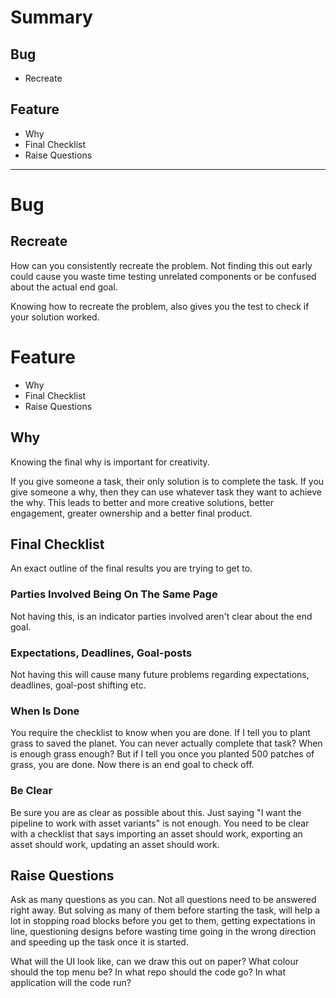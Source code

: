 # Summary

## Bug

* Recreate

## Feature

* Why
* Final Checklist
* Raise Questions

---

# Bug

## Recreate

How can you consistently recreate the problem. Not finding this out early could cause you waste time testing unrelated components or be confused about the actual end goal.

Knowing how to recreate the problem, also gives you the test to check if your solution worked.

# Feature

* Why
* Final Checklist
* Raise Questions

## Why

Knowing the final why is important for creativity.

If you give someone a task, their only solution is to complete the task. If you give someone a why, then they can use whatever task they want to achieve the why. This leads to better and more creative solutions, better engagement, greater ownership and a better final product.

## Final Checklist

An exact outline of the final results you are trying to get to.

### Parties Involved Being On The Same Page

Not having this, is an indicator parties involved aren't clear about the end goal.

### Expectations, Deadlines, Goal-posts

Not having this will cause many future problems regarding expectations, deadlines, goal-post shifting etc.

### When Is Done

You require the checklist to know when you are done. If I tell you to plant grass to saved the planet. You can never actually complete that task? When is enough grass enough? But if I tell you once you planted 500 patches of grass, you are done. Now there is an end goal to check off.

### Be Clear

Be sure you are as clear as possible about this. Just saying "I want the pipeline to work with asset variants" is not enough. You need to be clear with a checklist that says importing an asset should work, exporting an asset  should work, updating an asset should work.

## Raise Questions

Ask as many questions as you can. Not all questions need to be answered right away. But solving as many of them before starting the task, will help a lot in stopping road blocks before you get to them, getting expectations in line, questioning designs before wasting time going in the wrong direction and speeding up the task once it is started.

What will the UI look like, can we draw this out on paper? What colour should the top menu be? In what repo should the code go? In what application will the code run?